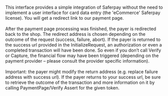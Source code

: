 This interface provides a simple integration of Saferpay without the need to implement a user interface for card data entry (the 'eCommerce' Saferpay license). You will get a redirect link to our payment page.<br>            <br>            After the payment page processing was finished, the payer is redirected back to the shop. The redirect address is chosen depending on the outcome of the request (success, failure, abort). If the payer is returned to the success url provided in the InitializeRequest, an authorization or even a completed transaction will have been done. So even if you don’t call Verify or Capture, the financial flow may have been triggered (depending on the payment provider – please consult the provider specific information).<br>            <br>            Important: the payer might modify the return address (e.g. replace failure address with success url).  If the payer returns to your success url, be sure to retrieve the outcome of the transaction and more information on it by calling PaymentPage/Verify Assert for the given token.
